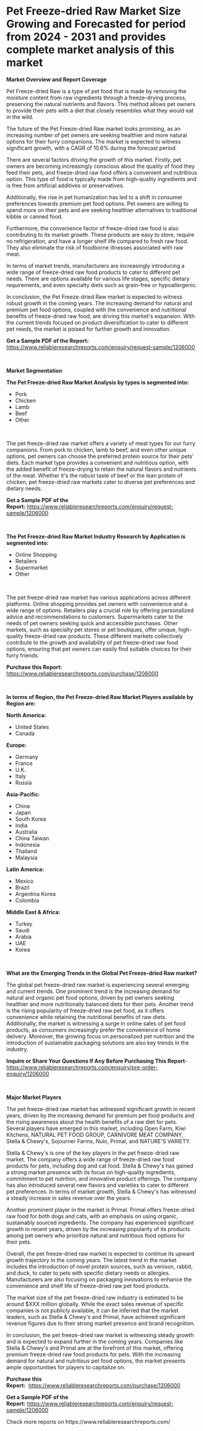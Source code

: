 <p><h1>Pet Freeze-dried Raw Market Size Growing and Forecasted for period from 2024 - 2031 and provides complete market analysis of this market</h1></p><p><strong>Market Overview and Report Coverage</strong></p>
<p><p>Pet Freeze-dried Raw is a type of pet food that is made by removing the moisture content from raw ingredients through a freeze-drying process, preserving the natural nutrients and flavors. This method allows pet owners to provide their pets with a diet that closely resembles what they would eat in the wild.</p><p>The future of the Pet Freeze-dried Raw market looks promising, as an increasing number of pet owners are seeking healthier and more natural options for their furry companions. The market is expected to witness significant growth, with a CAGR of 10.6% during the forecast period.</p><p>There are several factors driving the growth of this market. Firstly, pet owners are becoming increasingly conscious about the quality of food they feed their pets, and freeze-dried raw food offers a convenient and nutritious option. This type of food is typically made from high-quality ingredients and is free from artificial additives or preservatives.</p><p>Additionally, the rise in pet humanization has led to a shift in consumer preferences towards premium pet food options. Pet owners are willing to spend more on their pets and are seeking healthier alternatives to traditional kibble or canned food.</p><p>Furthermore, the convenience factor of freeze-dried raw food is also contributing to its market growth. These products are easy to store, require no refrigeration, and have a longer shelf life compared to fresh raw food. They also eliminate the risk of foodborne illnesses associated with raw meat.</p><p>In terms of market trends, manufacturers are increasingly introducing a wide range of freeze-dried raw food products to cater to different pet needs. There are options available for various life stages, specific dietary requirements, and even specialty diets such as grain-free or hypoallergenic.</p><p>In conclusion, the Pet Freeze-dried Raw market is expected to witness robust growth in the coming years. The increasing demand for natural and premium pet food options, coupled with the convenience and nutritional benefits of freeze-dried raw food, are driving this market's expansion. With the current trends focused on product diversification to cater to different pet needs, the market is poised for further growth and innovation.</p></p>
<p><strong>Get a Sample PDF of the Report:</strong> <a href="https://www.reliableresearchreports.com/enquiry/request-sample/1206000">https://www.reliableresearchreports.com/enquiry/request-sample/1206000</a></p>
<p>&nbsp;</p>
<p><strong>Market Segmentation</strong></p>
<p><strong>The Pet Freeze-dried Raw Market Analysis by types is segmented into:</strong></p>
<p><ul><li>Pork</li><li>Chicken</li><li>Lamb</li><li>Beef</li><li>Other</li></ul></p>
<p>&nbsp;</p>
<p><p>The pet freeze-dried raw market offers a variety of meat types for our furry companions. From pork to chicken, lamb to beef, and even other unique options, pet owners can choose the preferred protein source for their pets' diets. Each market type provides a convenient and nutritious option, with the added benefit of freeze-drying to retain the natural flavors and nutrients of the meat. Whether it's the robust taste of beef or the lean protein of chicken, pet freeze-dried raw markets cater to diverse pet preferences and dietary needs.</p></p>
<p><strong>Get a Sample PDF of the Report:</strong>&nbsp;<a href="https://www.reliableresearchreports.com/enquiry/request-sample/1206000">https://www.reliableresearchreports.com/enquiry/request-sample/1206000</a></p>
<p>&nbsp;</p>
<p><strong>The Pet Freeze-dried Raw Market Industry Research by Application is segmented into:</strong></p>
<p><ul><li>Online Shopping</li><li>Retailers</li><li>Supermarket</li><li>Other</li></ul></p>
<p>&nbsp;</p>
<p><p>The pet freeze-dried raw market has various applications across different platforms. Online shopping provides pet owners with convenience and a wide range of options. Retailers play a crucial role by offering personalized advice and recommendations to customers. Supermarkets cater to the needs of pet owners seeking quick and accessible purchases. Other markets, such as specialty pet stores or pet boutiques, offer unique, high-quality freeze-dried raw products. These different markets collectively contribute to the growth and availability of pet freeze-dried raw food options, ensuring that pet owners can easily find suitable choices for their furry friends.</p></p>
<p><strong>Purchase this Report:</strong>&nbsp; <a href="https://www.reliableresearchreports.com/purchase/1206000">https://www.reliableresearchreports.com/purchase/1206000</a></p>
<p>&nbsp;</p>
<p><strong>In terms of Region, the Pet Freeze-dried Raw Market Players available by Region are:</strong></p>
<p>
    <p> <strong> North America: </strong>
        <ul>
            <li>United States</li>
            <li>Canada</li>
        </ul>
        </p> 
    <p> <strong> Europe: </strong>
        <ul>
            <li>Germany</li>
            <li>France</li>
            <li>U.K.</li>
            <li>Italy</li>
            <li>Russia</li>
        </ul>
        </p> 
    <p> <strong> Asia-Pacific: </strong>
        <ul>
            <li>China</li>
            <li>Japan</li>
            <li>South Korea</li>
            <li>India</li>
            <li>Australia</li>
            <li>China Taiwan</li>
            <li>Indonesia</li>
            <li>Thailand</li>
            <li>Malaysia</li>
        </ul>
        </p> 
    <p> <strong> Latin America: </strong>
        <ul>
            <li>Mexico</li>
            <li>Brazil</li>
            <li>Argentina Korea</li>
            <li>Colombia</li>
        </ul>
        </p> 
    <p> <strong> Middle East & Africa: </strong>
        <ul>
            <li>Turkey</li>
            <li>Saudi</li>
            <li>Arabia</li>
            <li>UAE</li>
            <li>Korea</li>
        </ul>
    </p>
    </p>
<p>&nbsp;</p>
<p><strong>What are the Emerging Trends in the Global Pet Freeze-dried Raw market?</strong></p>
<p><p>The global pet freeze-dried raw market is experiencing several emerging and current trends. One prominent trend is the increasing demand for natural and organic pet food options, driven by pet owners seeking healthier and more nutritionally balanced diets for their pets. Another trend is the rising popularity of freeze-dried raw pet food, as it offers convenience while retaining the nutritional benefits of raw diets. Additionally, the market is witnessing a surge in online sales of pet food products, as consumers increasingly prefer the convenience of home delivery. Moreover, the growing focus on personalized pet nutrition and the introduction of sustainable packaging solutions are also key trends in the industry.</p></p>
<p><strong>Inquire or Share Your Questions If Any Before Purchasing This Report</strong>- <a href="https://www.reliableresearchreports.com/enquiry/pre-order-enquiry/1206000">https://www.reliableresearchreports.com/enquiry/pre-order-enquiry/1206000</a></p>
<p>&nbsp;</p>
<p><strong>Major Market Players</strong></p>
<p><p>The pet freeze-dried raw market has witnessed significant growth in recent years, driven by the increasing demand for premium pet food products and the rising awareness about the health benefits of a raw diet for pets. Several players have emerged in this market, including Open Farm, Kiwi Kitchens, NATURAL PET FOOD GROUP, CARNIVORE MEAT COMPANY, Stella & Chewy's, Sojourner Farms, Nulo, Primal, and NATURE'S VARIETY. </p><p>Stella & Chewy's is one of the key players in the pet freeze-dried raw market. The company offers a wide range of freeze-dried raw food products for pets, including dog and cat food. Stella & Chewy's has gained a strong market presence with its focus on high-quality ingredients, commitment to pet nutrition, and innovative product offerings. The company has also introduced several new flavors and varieties to cater to different pet preferences. In terms of market growth, Stella & Chewy's has witnessed a steady increase in sales revenue over the years.</p><p>Another prominent player in the market is Primal. Primal offers freeze-dried raw food for both dogs and cats, with an emphasis on using organic, sustainably sourced ingredients. The company has experienced significant growth in recent years, driven by the increasing popularity of its products among pet owners who prioritize natural and nutritious food options for their pets.</p><p>Overall, the pet freeze-dried raw market is expected to continue its upward growth trajectory in the coming years. The latest trend in the market includes the introduction of novel protein sources, such as venison, rabbit, and duck, to cater to pets with specific dietary needs or allergies. Manufacturers are also focusing on packaging innovations to enhance the convenience and shelf life of freeze-dried raw pet food products.</p><p>The market size of the pet freeze-dried raw industry is estimated to be around $XXX million globally. While the exact sales revenue of specific companies is not publicly available, it can be inferred that the market leaders, such as Stella & Chewy's and Primal, have achieved significant revenue figures due to their strong market presence and brand recognition.</p><p>In conclusion, the pet freeze-dried raw market is witnessing steady growth and is expected to expand further in the coming years. Companies like Stella & Chewy's and Primal are at the forefront of this market, offering premium freeze-dried raw food products for pets. With the increasing demand for natural and nutritious pet food options, the market presents ample opportunities for players to capitalize on.</p></p>
<p><strong>Purchase this Report:</strong>&nbsp;&nbsp;<a href="https://www.reliableresearchreports.com/purchase/1206000">https://www.reliableresearchreports.com/purchase/1206000</a></p>
<p></p>
<p><strong>Get a Sample PDF of the Report:</strong>&nbsp;<a href="https://www.reliableresearchreports.com/enquiry/request-sample/1206000">https://www.reliableresearchreports.com/enquiry/request-sample/1206000</a></p>
<p>Check more reports on https://www.reliableresearchreports.com/</p>